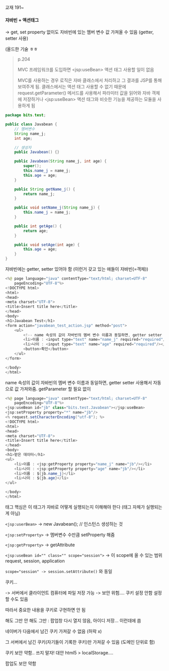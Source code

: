 교재 191~

#### 자바빈 + 액션태그

-&gt; get, set property 없이도 자바빈에 있는 멤버 변수 값 가져올 수 있음 \(getter, setter 사용\)

\(올드한 기술 ㅎㅎ

> p.204
>
> MVC 프레임워크를 도입하면 &lt;jsp:useBean&gt; 액션 태그 사용할 일이 없음
>
> MVC를 사용하는 경우 로직은 자바 클래스에서 처리하고 그 결과를 JSP를 통해 보여주게 됨. 클래스에서는 액션 태그 사용할 수 없기 때문에 request.getParameter\(\) 메서드를 사용해서 파라미터 값을 읽어와 자바 객체에 저장하거나 &lt;jsp:useBean&gt; 액션 태그와 비슷한 기능을 제공하는 모듈을 사용하게 됨

```java
package bits.test;

public class Javabean {
    // 멤버변수
    String name_j;
    int age;

    // 생성자
    public Javabean() {}

    public Javabean(String name_j, int age) {
        super();
        this.name_j = name_j;
        this.age = age;
    }

    public String getName_j() {
        return name_j;
    }

    public void setName_j(String name_j) {
        this.name_j = name_j;
    }

    public int getAge() {
        return age;
    }

    public void setAge(int age) {
        this.age = age;
    }
}
```

자바빈에는 getter, setter 있어야 함 \(이런거 갖고 있는 애들이 자바빈\(=객체\)\)

```java
<%@ page language="java" contentType="text/html; charset=UTF-8"
    pageEncoding="UTF-8"%>
<!DOCTYPE html>
<html>
<head>
<meta charset="UTF-8">
<title>Insert title here</title>
</head>
<body>
<h1>Javabean Test</h1>
<form action="javabean_test_action.jsp" method="post">
    <ul>
        <!-- name 속성의 값이 자바빈의 멤버 변수 이름과 동일하면, getter setter 사용해서 자동으로 값 가져와줌. getParameter 할 필요 없이 -->
        <li>이름 : <input type="text" name="name_j" required="required"/></li>
        <li>나이 : <input type="text" name="age" required="required"/></li>
        <button>확인</button>
    </ul>
</form>

</body>
</html>
```

name 속성의 값이 자바빈의 멤버 변수 이름과 동일하면, getter setter 사용해서 자동으로 값 가져와줌. getParameter 할 필요 없이

```java
<%@ page language="java" contentType="text/html; charset=UTF-8"
    pageEncoding="UTF-8"%>
<jsp:useBean id="jb" class="bits.test.Javabean"></jsp:useBean>
<jsp:setProperty property="*" name="jb"/>
<% request.setCharacterEncoding("utf-8"); %>
<!DOCTYPE html>
<html>
<head>
<meta charset="UTF-8">
<title>Insert title here</title>
</head>
<body>
<h1>받은 데이터</h1>
<ul>
    <li>이름 : <jsp:getProperty property="name_j" name="jb"/></li>
    <li>나이 : <jsp:getProperty property="age" name="jb"/></li>
    <li>이름 : ${jb.name_j}</li>
    <li>나이 : ${jb.age}</li>
</ul>

</body>
</html>
```

태그 핵심은 이 태그가 자바로 어떻게 실행되는지 이해해야 한다 \(태그 자체가 실행되는게 아님\)

`<jsp:userBean>` -&gt; new Javabean\(\); // 인스턴스 생성하는 것

`<jsp:setProperty>` -&gt; 멤버변수 수만큼 setProperty 해줌

`<jsp:getProperty>` -&gt; getAttribute

`<jsp:useBean id="" class="" scope="session">` -&gt; 이 scope에 올 수 있는 범위 request, session, application

`scope="session" -> session.setAttribute()` 와 동일

쿠키...

-&gt; 서버에서 클라이언트 컴퓨터에 파일 저장 가능 -&gt; 보안 위험.... 쿠키 설정 안함 설정 할 수도 있음

따라서 중요한 내용을 쿠키로 구현하면 안 됨

해도 그만 안 해도 그만 : 팝업창 다시 열지 않음, 아이디 저장... 이런데에 씀

네이버가 다음에서 남긴 쿠키 가져갈 수 없음 \(허락 x\)

그 서버에서 남긴 쿠키\(자기들이 기록한 쿠키\)만 가져갈 수 있음 \(도메인 단위로 함\)

쿠키 보안 약함.. 쓰지 말자! 대안 html5 &gt; localStorage....

팝업도 보안 약함

